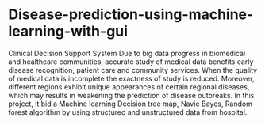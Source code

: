 # Disease-prediction-using-machine-learning-with-gui 
Clinical Decision Support System
Due to big data progress in biomedical and healthcare communities, accurate
study of medical data benefits early disease recognition, patient care and
community services. When the quality of medical data is incomplete the
exactness of study is reduced. Moreover, different regions exhibit unique
appearances of certain regional diseases, which may results in weakening the
prediction of disease outbreaks. In this project, it bid a Machine learning
Decision tree map, Navie Bayes, Random forest algorithm by using structured
and unstructured data from hospital.
